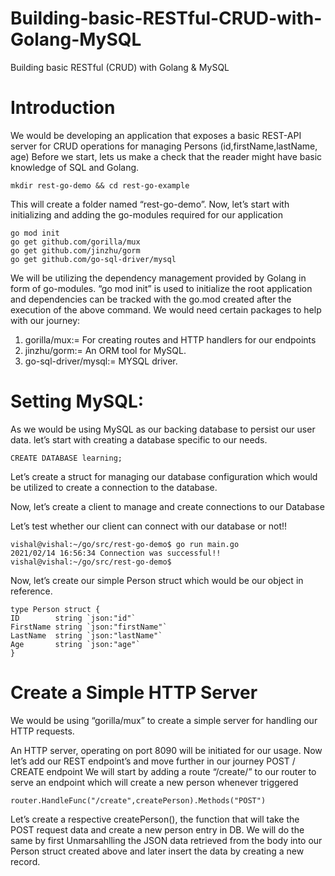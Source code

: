 # Building-basic-RESTful-CRUD-with-Golang-MySQL
Building basic RESTful (CRUD) with Golang &amp; MySQL


# Introduction

We would be developing an application that exposes a basic REST-API server for CRUD operations for managing Persons (id,firstName,lastName, age)
Before we start, lets us make a check that the reader might have basic knowledge of SQL and Golang.

```
mkdir rest-go-demo && cd rest-go-example
```

This will create a folder named “rest-go-demo”.
Now, let’s start with initializing and adding the go-modules required for our application

```
go mod init
go get github.com/gorilla/mux
go get github.com/jinzhu/gorm
go get github.com/go-sql-driver/mysql
```

We will be utilizing the dependency management provided by Golang in form of go-modules.
“go mod init” is used to initialize the root application and dependencies can be tracked with the go.mod created after the execution of the above command.
We would need certain packages to help with our journey:
1. gorilla/mux:= For creating routes and HTTP handlers for our endpoints
2. jinzhu/gorm:= An ORM tool for MySQL.
3. go-sql-driver/mysql:= MYSQL driver.

# Setting MySQL:

As we would be using MySQL as our backing database to persist our user data.
let’s start with creating a database specific to our needs.

```
CREATE DATABASE learning;
```

Let’s create a struct for managing our database configuration which would be utilized to create a connection to the database.

Now, let’s create a client to manage and create connections to our Database

Let’s test whether our client can connect with our database or not!!

```
vishal@vishal:~/go/src/rest-go-demo$ go run main.go 
2021/02/14 16:56:34 Connection was successful!!
vishal@vishal:~/go/src/rest-go-demo$
```

Now, let’s create our simple Person struct which would be our object in reference.

```
type Person struct {
ID        string `json:"id"`
FirstName string `json:"firstName"`
LastName  string `json:"lastName"`
Age       string `json:"age"`
}
```

# Create a Simple HTTP Server

We would be using “gorilla/mux” to create a simple server for handling our HTTP requests.


An HTTP server, operating on port 8090 will be initiated for our usage.
Now let’s add our REST endpoint’s and move further in our journey
POST / CREATE endpoint
We will start by adding a route “/create/” to our router to serve an endpoint which will create a new person whenever triggered

```
router.HandleFunc("/create",createPerson).Methods("POST")
```

Let’s create a respective createPerson(), the function that will take the POST request data and create a new person entry in DB.
We will do the same by first Unmarsahlling the JSON data retrieved from the body into our Person struct created above and later insert the data by creating a new record.
